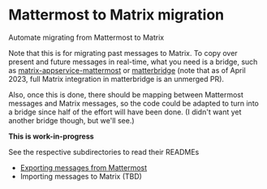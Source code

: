 # Mattermost to Matrix migration

Automate migrating from Mattermost to Matrix

Note that this is for migrating past messages to Matrix. To copy over present and future messages in real-time, what you need is a bridge, such as [matrix-appservice-mattermost](https://matrix.org/bridges/#mattermost) or [matterbridge](https://github.com/42wim/matterbridge/) (note that as of April 2023, full Matrix integration in matterbridge is an unmerged PR).

Also, once this is done, there should be mapping between Mattermost messages and Matrix messages, so the code could be adapted to turn into a bridge since half of the effort will have been done. (I didn't want yet another bridge though, but we'll see.)

**This is work-in-progress**

See the respective subdirectories to read their READMEs

* [Exporting messages from Mattermost](export/README.md)
* Importing messages to Matrix (TBD)

